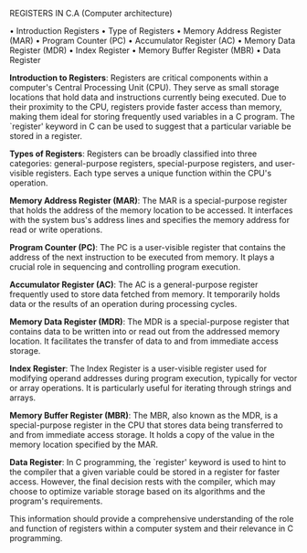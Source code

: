 REGISTERS IN C.A (Computer architecture)

• Introduction Registers
• Type of Registers
• Memory Address Register (MAR)
• Program Counter (PC)
• Accumulator Register (AC)
• Memory Data Register (MDR)
• Index Register
• Memory Buffer Register (MBR)
• Data Register



**Introduction to Registers**: Registers are critical components within a computer's Central Processing Unit (CPU). They serve as small storage locations that hold data and instructions currently being executed. Due to their proximity to the CPU, registers provide faster access than memory, making them ideal for storing frequently used variables in a C program. The `register' keyword in C can be used to suggest that a particular variable be stored in a register.

**Types of Registers**: Registers can be broadly classified into three categories: general-purpose registers, special-purpose registers, and user-visible registers. Each type serves a unique function within the CPU's operation.

**Memory Address Register (MAR)**: The MAR is a special-purpose register that holds the address of the memory location to be accessed. It interfaces with the system bus's address lines and specifies the memory address for read or write operations.

**Program Counter (PC)**: The PC is a user-visible register that contains the address of the next instruction to be executed from memory. It plays a crucial role in sequencing and controlling program execution.

**Accumulator Register (AC)**: The AC is a general-purpose register frequently used to store data fetched from memory. It temporarily holds data or the results of an operation during processing cycles.

**Memory Data Register (MDR)**: The MDR is a special-purpose register that contains data to be written into or read out from the addressed memory location. It facilitates the transfer of data to and from immediate access storage.

**Index Register**: The Index Register is a user-visible register used for modifying operand addresses during program execution, typically for vector or array operations. It is particularly useful for iterating through strings and arrays.

**Memory Buffer Register (MBR)**: The MBR, also known as the MDR, is a special-purpose register in the CPU that stores data being transferred to and from immediate access storage. It holds a copy of the value in the memory location specified by the MAR.

**Data Register**: In C programming, the `register' keyword is used to hint to the compiler that a given variable could be stored in a register for faster access. However, the final decision rests with the compiler, which may choose to optimize variable storage based on its algorithms and the program's requirements.

This information should provide a comprehensive understanding of the role and function of registers within a computer system and their relevance in C programming. 
